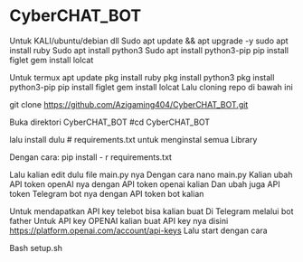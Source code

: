 # CyberCHAT_BOT

Untuk KALI/ubuntu/debian dll
Sudo apt update && apt upgrade -y
sudo apt install ruby
Sudo apt install python3
Sudo apt install python3-pip
pip install figlet
gem install lolcat

Untuk termux
apt update
pkg install ruby
pkg install python3
pkg install python3-pip
pip install figlet
gem install lolcat
Lalu cloning repo di bawah ini 

git clone https://github.com/Azigaming404/CyberCHAT_BOT.git


Buka direktori CyberCHAT_BOT
#cd CyberCHAT_BOT

lalu install dulu # requirements.txt untuk menginstal semua
Library

Dengan cara:
pip install - r requirements.txt

Lalu kalian edit dulu file main.py nya
Dengan cara nano main.py
Kalian ubah API token openAI nya dengan API token openai kalian
Dan ubah juga API token Telegram bot nya dengan API token bot kalian

Untuk mendapatkan API key telebot bisa kalian buat
Di Telegram melalui bot father
Untuk API key OPENAI kalian buat API key nya disini
https://platform.openai.com/account/api-keys
Lalu start dengan cara

Bash setup.sh
